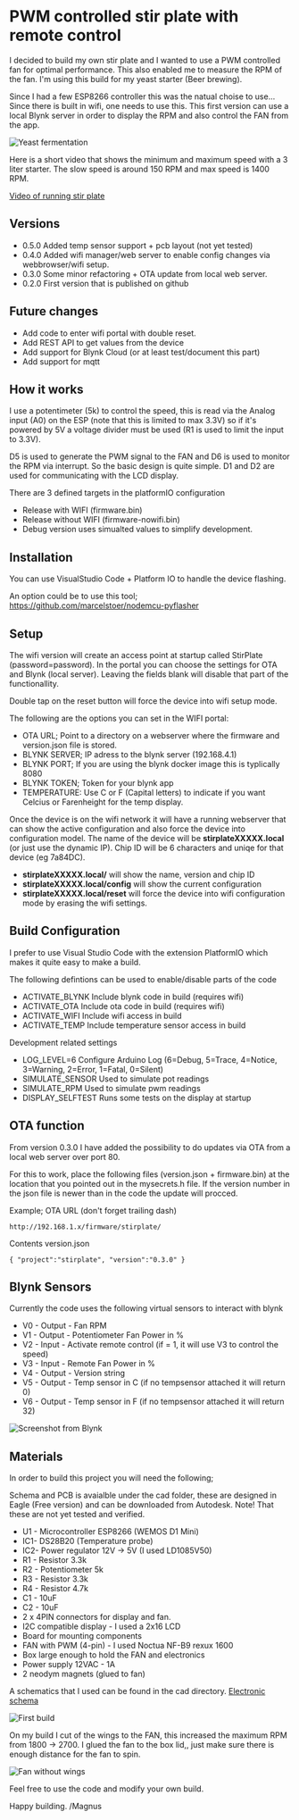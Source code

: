 # PWM controlled stir plate with remote control

I decided to build my own stir plate and I wanted to use a PWM controlled fan for optimal performance. This also enabled me to measure the RPM of the fan. I'm using this build for my yeast starter (Beer brewing).

Since I had a few ESP8266 controller this was the natual choise to use... Since there is built in wifi, one needs to use this. This first version can use a local Blynk server in order to display the RPM and also control the FAN from the app. 

![Yeast fermentation](img/stirplate.jpg)

Here is a short video that shows the minimum and maximum speed with a 3 liter starter. The slow speed is around 150 RPM and max speed is 1400 RPM.

[Video of running stir plate](img/speed.mov)

## Versions

* 0.5.0 Added temp sensor support + pcb layout (not yet tested)
* 0.4.0 Added wifi manager/web server to enable config changes via webbrowser/wifi setup.
* 0.3.0 Some minor refactoring + OTA update from local web server.
* 0.2.0 First version that is published on github

## Future changes

* Add code to enter wifi portal with double reset.
* Add REST API to get values from the device 
* Add support for Blynk Cloud (or at least test/document this part)
* Add support for mqtt

## How it works

I use a potentimeter (5k) to control the speed, this is read via the Analog input (A0) on the ESP (note that this is limited to max 3.3V) so if it's powered by 5V a voltage divider must be used (R1 is used to limit the input to 3.3V). 

D5 is used to generate the PWM signal to the FAN and D6 is used to monitor the RPM via interrupt. So the basic design is quite simple. D1 and D2 are used for communicating with the LCD display.

There are 3 defined targets in the platformIO configuration

* Release with WIFI (firmware.bin)
* Release without WIFI (firmware-nowifi.bin)
* Debug version uses simualted values to simplify development.

## Installation

You can use VisualStudio Code + Platform IO to handle the device flashing. 

An option could be to use this tool; https://github.com/marcelstoer/nodemcu-pyflasher

## Setup

The wifi version will create an access point at startup called StirPlate (password=password). In the portal you can choose the settings for OTA and Blynk (local server). Leaving the fields blank will disable that part of the functionallity.

Double tap on the reset button will force the device into wifi setup mode.

The following are the options you can set in the WIFI portal:
* OTA URL; Point to a directory on a webserver where the firmware and version.json file is stored.  
* BLYNK SERVER; IP adress to the blynk server (192.168.4.1) 
* BLYNK PORT; If you are using the blynk docker image this is typlically 8080
* BLYNK TOKEN; Token for your blynk app
* TEMPERATURE: Use C or F (Capital letters) to indicate if you want Celcius or Farenheight for the temp display.

Once the device is on the wifi network it will have a running webserver that can show the active configuration and also force the device into configuration model. The name of the device will be __stirplateXXXXX.local__ (or just use the dynamic IP). Chip ID will be 6 characters and uniqe for that device (eg 7a84DC).

* __stirplateXXXXX.local/__ will show the name, version and chip ID
* __stirplateXXXXX.local/config__ will show the current configuration
* __stirplateXXXXX.local/reset__ will force the device into wifi configuration mode by erasing the wifi settings.

## Build Configuration

I prefer to use Visual Studio Code with the extension PlatformIO which makes it quite easy to make a build.

The following defintions can be used to enable/disable parts of the code

* ACTIVATE_BLYNK    Include blynk code in build (requires wifi)
* ACTIVATE_OTA      Include ota code in build (requires wifi)
* ACTIVATE_WIFI     Include wifi access in build 
* ACTIVATE_TEMP     Include temperature sensor access in build 

Development related settings

* LOG_LEVEL=6       Configure Arduino Log (6=Debug, 5=Trace, 4=Notice, 3=Warning, 2=Error, 1=Fatal, 0=Silent)
* SIMULATE_SENSOR   Used to simulate pot readings
* SIMULATE_RPM      Used to simulate pwm readings
* DISPLAY_SELFTEST  Runs some tests on the display at startup

## OTA function

From version 0.3.0 I have added the possibility to do updates via OTA from a local web server over port 80. 

For this to work, place the following files (version.json + firmware.bin) at the location that you pointed out in the mysecrets.h file. If the version number in the json file is newer than in the code the update will procced.

Example; OTA URL (don't forget trailing dash) 
```
http://192.168.1.x/firmware/stirplate/
```

Contents version.json
```
{ "project":"stirplate", "version":"0.3.0" }
```

## Blynk Sensors

Currently the code uses the following virtual sensors to interact with blynk

* V0 - Output - Fan RPM 
* V1 - Output - Potentiometer Fan Power in %
* V2 - Input  - Activate remote control (if = 1, it will use V3 to control the speed)
* V3 - Input  - Remote Fan Power in %
* V4 - Output - Version string
* V5 - Output - Temp sensor in C (if no tempsensor attached it will return 0)
* V6 - Output - Temp sensor in F (if no tempsensor attached it will return 32)

![Screenshot from Blynk](img/blynk.png)

## Materials

In order to build this project you will need the following;

Schema and PCB is avaialble under the cad folder, these are designed in Eagle (Free version) and can be downloaded from Autodesk. Note! That these are not yet tested and verified. 

* U1 - Microcontroller ESP8266 (WEMOS D1 Mini)
* IC1- DS28B20 (Temperature probe)
* IC2- Power regulator 12V -> 5V (I used LD1085V50)
* R1 - Resistor 3.3k 
* R2 - Potentiometer 5k
* R3 - Resistor 3.3k
* R4 - Resistor 4.7k
* C1 - 10uF
* C2 - 10uF
* 2 x 4PIN connectors for display and fan.
* I2C compatible display - I used a 2x16 LCD
* Board for mounting components
* FAN with PWM (4-pin) - I used Noctua NF-B9 rexux 1600 
* Box large enough to hold the FAN and electronics
* Power supply 12VAC - 1A
* 2 neodym magnets (glued to fan)

A schematics that I used can be found in the cad directory. [Electronic schema](cad/stirplate.pdf)

![First build](img/build.jpg)

On my build I cut of the wings to the FAN, this increased the maximum RPM from 1800 -> 2700. I glued the fan to the box lid,, just make sure there is enough distance for the fan to spin. 

![Fan without wings](img/fan.jpg)

Feel free to use the code and modify your own build. 

Happy building. /Magnus 